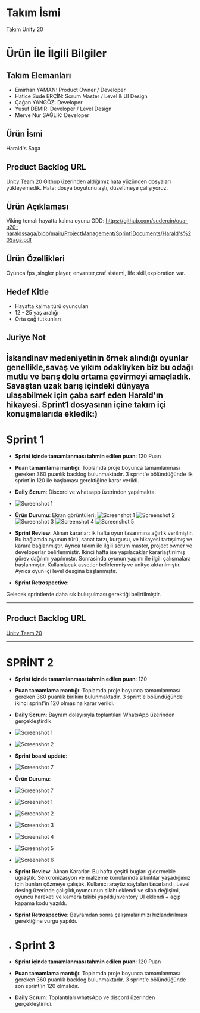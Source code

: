 # **Takım İsmi**

Takım Unity 20

# Ürün İle İlgili Bilgiler

## Takım Elemanları
- Emirhan YAMAN: Product Owner / Developer
- Hatice Sude ERÇİN: Scrum Master / Level & UI Design
- Çağan YANGÖZ: Developer
- Yusuf DEMİR: Developer / Level Design
- Merve Nur SAĞLIK: Developer

## Ürün İsmi
Harald's Saga

## Product Backlog URL

[Unity Team 20](*link)
Githup üzerinden aldığımız hata yüzünden dosyaları yükleyemedik.
Hata: dosya boyutunu aştı, düzeltmeye çalışıyoruz.
## Ürün Açıklaması

Viking temalı hayatta kalma oyunu 
GDD: https://github.com/sudercin/oua-u20-haraldssaga/blob/main/ProjectManagement/Sprint1Documents/Harald's%20Saga.pdf

## Ürün Özellikleri
Oyunca fps ,singler player, envanter,craf sistemi, life skill,exploration var.

## Hedef Kitle

- Hayatta kalma türü oyuncuları
- 12 - 25 yaş aralığı
- Orta çağ tutkunları

## Juriye Not

 İskandinav medeniyetinin örnek alındığı oyunlar genellikle,savaş ve yıkım odaklıyken biz bu odağı mutlu ve barış dolu ortama çevirmeyi amaçladık. Savaştan uzak barış içindeki dünyaya ulaşabilmek için çaba sarf eden Harald'ın hikayesi. 
 Sprint1 dosyasının içine takım içi konuşmalarıda ekledik:)
---

# Sprint 1

- **Sprint içinde tamamlanması tahmin edilen puan**: 120 Puan

- **Puan tamamlama mantığı**: Toplamda proje boyunca tamamlanması gereken 360 puanlık backlog bulunmaktadır. 3 sprint'e bölündüğünde ilk sprint'in 120 ile başlaması gerektiğine karar verildi.

- **Daily Scrum**: Discord ve whatsapp üzerinden yapılmakta.
- ![Screenshot 1](https://github.com/sudercin/oua-u20-haraldssaga/blob/main/ProjectManagement/Sprint1Documents/teampic.jpg)

- **Ürün Durumu**: Ekran görüntüleri:
  ![Screenshot 1](https://github.com/sudercin/oua-u20-haraldssaga/blob/main/ProjectManagement/Sprint1Documents/deneme1.png)
  ![Screenshot 2](https://github.com/sudercin/oua-u20-haraldssaga/blob/main/ProjectManagement/Sprint1Documents/deneme3.png)
  ![Screenshot 3](https://github.com/sudercin/oua-u20-haraldssaga/blob/main/ProjectManagement/Sprint1Documents/deneme4.png)
  ![Screenshot 4](https://github.com/sudercin/oua-u20-haraldssaga/blob/main/ProjectManagement/Sprint1Documents/deneme5.png)
  ![Screenshot 5](https://github.com/sudercin/oua-u20-haraldssaga/blob/main/ProjectManagement/Sprint1Documents/deneme6.png)
- **Sprint Review**: 
Alınan kararlar: lk hafta oyun tasarımına ağırlık verilmiştir. Bu bağlamda oyunun türü, sanat tarzı, kurgusu, ve hikayesi tartışılmış ve karara bağlanmıştır. Ayrıca takım ile ilgili scrum master, project owner ve developerlar belirlenmiştir. Ikinci hafta ise yapılacaklar kararlaştırılmış görev dağılımı yapılmıştır. Sonrasinda oyunun yapımı ile ilgili çalışmalara başlanmıştır. Kullanılacak assetler belirlenmiş ve unitye aktarılmıştır. Ayrıca oyun içi level desgina başlanmıştır.

- **Sprint Retrospective:**

Gelecek sprintlerde daha sık buluşulması gerektiği belirtilmiştir. 

 
---

## Product Backlog URL

[Unity Team 20](https://trello.com/b/IYuLgpM4/bootcamp-projesi)

---

# SPRİNT 2

- **Sprint içinde tamamlanması tahmin edilen puan**: 120
- **Puan tamamlama mantığı**:  Toplamda proje boyunca tamamlanması gereken 360 puanlık birikim bulunmaktadır. 3 sprint'e bölündüğünde ikinci sprint'in 120 olmasına karar verildi.
- **Daily Scrum**: Bayram dolayısıyla toplantıları WhatsApp üzerinden gerçekleştirdik.
- ![Screenshot 1](https://github.com/emirymn/oua-u20-haralds-saga/blob/main/ProjectManagement/Sprint2Doc/Ekran%20g%C3%B6r%C3%BCnt%C3%BCs%C3%BC%202023-07-01%20150143.png)
- ![Screenshot 2](https://github.com/emirymn/oua-u20-haralds-saga/blob/main/ProjectManagement/Sprint2Doc/Ekran%20g%C3%B6r%C3%BCnt%C3%BCs%C3%BC%202023-07-01%20150314.png)
  
- **Sprint board update**:
- ![Screenshot 7](https://github.com/emirymn/oua-u20-haralds-saga/blob/main/ProjectManagement/Sprint2Doc/Screenshot%202023-07-04%20124054.png)



- **Ürün Durumu**:
- ![Screenshot 7](https://github.com/emirymn/oua-u20-haralds-saga/blob/main/ProjectManagement/Sprint1Documents/u%C4%B1saga.png)
- ![Screenshot 1](https://github.com/emirymn/oua-u20-haralds-saga/blob/main/ProjectManagement/Sprint2Doc/3fb3a767-9f6b-47dc-9c95-db6e676fc6fd.jpg)
- ![Screenshot 2](https://github.com/emirymn/oua-u20-haralds-saga/blob/main/ProjectManagement/Sprint2Doc/97a6b8c0-76a3-4bf8-afe6-0314b58515e4.jpg)
- ![Screenshot 3](https://github.com/emirymn/oua-u20-haralds-saga/blob/main/ProjectManagement/Sprint2Doc/9e48f92a-d039-4984-a8c1-ac2e84dc19bd.jpg)
- ![Screenshot 4](https://github.com/emirymn/oua-u20-haralds-saga/blob/main/ProjectManagement/Sprint2Doc/b565f398-2c9d-4a8d-922d-86de97d640ee.jpg)
- ![Screenshot 5](https://github.com/emirymn/oua-u20-haralds-saga/blob/main/ProjectManagement/Sprint2Doc/b927c998-d23c-42c9-b8a9-17f0c5332092.jpg)
- ![Screenshot 6](https://github.com/emirymn/oua-u20-haralds-saga/blob/main/ProjectManagement/Sprint2Doc/f8495cdb-0ee0-4915-a627-ac9131c42586.jpg)

- **Sprint Review**: Alınan Kararlar: Bu hafta çeşitli bugları gidermekle uğraştık. Senkronizasyon ve malzeme konularında sıkıntılar yaşadığımız için bunları çözmeye çalıştık. Kullanıcı arayüz sayfaları tasarlandı, Level desing üzerinde çalışıldı,oyuncunun silahı eklendi ve silah değişimi, oyuncu hareketi ve kamera takibi yapıldı,inventory UI eklendi + açıp kapama kodu yazıldı.
- **Sprint Retrospective**: Bayramdan sonra çalışmalarımızı hızlandırılması gerektiğine vurgu yapıldı.

- # Sprint 3
- **Sprint içinde tamamlanması tahmin edilen puan**: 120 Puan

- **Puan tamamlama mantığı**: Toplamda proje boyunca tamamlanması gereken 360 puanlık backlog bulunmaktadır. 3 sprint'e bölündüğünde son sprint'in 120 olmalıdır.
- **Daily Scrum**: Toplantıları whatsApp ve discord üzerinden gerçekleştirildi. 











